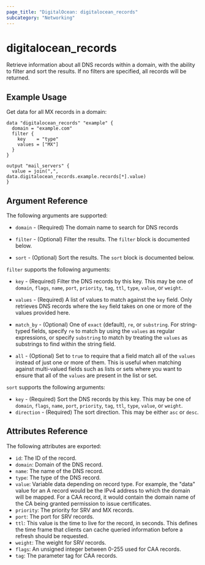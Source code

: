 ```yaml
---
page_title: "DigitalOcean: digitalocean_records"
subcategory: "Networking"
---
```


# digitalocean_records

Retrieve information about all DNS records within a domain, with the ability to filter and sort the results.
If no filters are specified, all records will be returned.

## Example Usage

Get data for all MX records in a domain:

```hcl
data "digitalocean_records" "example" {
  domain = "example.com"
  filter {
    key    = "type"
    values = ["MX"]
  }
}

output "mail_servers" {
  value = join(",", data.digitalocean_records.example.records[*].value)
}
```

## Argument Reference

The following arguments are supported:

* `domain` - (Required) The domain name to search for DNS records

* `filter` - (Optional) Filter the results.
  The `filter` block is documented below.

* `sort` - (Optional) Sort the results.
  The `sort` block is documented below.

`filter` supports the following arguments:

* `key` - (Required) Filter the DNS records by this key. This may be one of `domain`, `flags`, `name`, `port`,
  `priority`, `tag`, `ttl`, `type`, `value`, or `weight`.
  
* `values` - (Required) A list of values to match against the `key` field. Only retrieves DNS records
  where the `key` field takes on one or more of the values provided here.

* `match_by` - (Optional) One of `exact` (default), `re`, or `substring`. For string-typed fields, specify `re` to
  match by using the `values` as regular expressions, or specify `substring` to match by treating the `values` as
  substrings to find within the string field.
  
* `all` - (Optional) Set to `true` to require that a field match all of the `values` instead of just one or more of
  them. This is useful when matching against multi-valued fields such as lists or sets where you want to ensure
  that all of the `values` are present in the list or set.

`sort` supports the following arguments:

* `key` - (Required) Sort the DNS records by this key. This may be one of `domain`, `flags`, `name`, `port`,
  `priority`, `tag`, `ttl`, `type`, `value`, or `weight`.
* `direction` - (Required) The sort direction. This may be either `asc` or `desc`.

## Attributes Reference

The following attributes are exported:

* `id`: The ID of the record.
* `domain`: Domain of the DNS record.
* `name`: The name of the DNS record.
* `type`:	The type of the DNS record.
* `value`:	Variable data depending on record type. For example, the "data" value for an A record would be the IPv4 address to which the domain will be mapped. For a CAA record, it would contain the domain name of the CA being granted permission to issue certificates.
* `priority`:	The priority for SRV and MX records.
* `port`:	The port for SRV records.
* `ttl`: This value is the time to live for the record, in seconds. This defines the time frame that clients can cache queried information before a refresh should be requested.
* `weight`:	The weight for SRV records.
* `flags`: An unsigned integer between 0-255 used for CAA records.
* `tag`: The parameter tag for CAA records.

